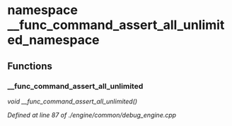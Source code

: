 # namespace __func_command_assert_all_unlimited_namespace



## Functions

### __func_command_assert_all_unlimited

*void __func_command_assert_all_unlimited()*

*Defined at line 87 of ./engine/common/debug_engine.cpp*



